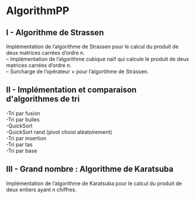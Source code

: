 # AlgorithmPP
## I - Algorithme de Strassen
Implémentation de l’algorithme de Strassen pour le calcul du produit de deux matrices carrées d’ordre n.<br/>
– Implémentation de l’algorithme cubique naïf qui calcule le produit de deux matrices carrées d’ordre n.<br/>
– Surcharge de l’opérateur × pour l’algortihme de Strassen.<br/>

## II - Implémentation et comparaison d'algorithmes de tri
-Tri par fusion<br/>
-Tri par bulles<br/>
-QuickSort<br/>
-QuickSort rand (pivot choisi aléatoirement)<br/>
-Tri par insertion<br/>
-Tri par tas<br/>
-Tri par base<br/>

## III - Grand nombre : Algorithme de Karatsuba
Implémentation de l’algorithme de Karatsuba pour le calcul du produit de deux entiers ayant n chiffres.<br/>
